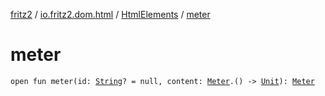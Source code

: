 [fritz2](../../index.md) / [io.fritz2.dom.html](../index.md) / [HtmlElements](index.md) / [meter](./meter.md)

# meter

`open fun meter(id: `[`String`](https://kotlinlang.org/api/latest/jvm/stdlib/kotlin/-string/index.html)`? = null, content: `[`Meter`](../-meter/index.md)`.() -> `[`Unit`](https://kotlinlang.org/api/latest/jvm/stdlib/kotlin/-unit/index.html)`): `[`Meter`](../-meter/index.md)
